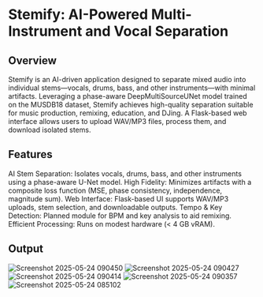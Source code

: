 # Stemify: AI-Powered Multi-Instrument and Vocal Separation
## Overview
Stemify is an AI-driven application designed to separate mixed audio into individual stems—vocals, drums, bass, and other instruments—with minimal artifacts. Leveraging a phase-aware DeepMultiSourceUNet model trained on the MUSDB18 dataset, Stemify achieves high-quality separation suitable for music production, remixing, education, and DJing. A Flask-based web interface allows users to upload WAV/MP3 files, process them, and download isolated stems.

## Features
AI Stem Separation: Isolates vocals, drums, bass, and other instruments using a phase-aware U-Net model.
High Fidelity: Minimizes artifacts with a composite loss function (MSE, phase consistency, independence, magnitude sum).
Web Interface: Flask-based UI supports WAV/MP3 uploads, stem selection, and downloadable outputs.
Tempo & Key Detection: Planned module for BPM and key analysis to aid remixing.
Efficient Processing: Runs on modest hardware (< 4 GB vRAM).

## Output
![Screenshot 2025-05-24 090450](https://github.com/user-attachments/assets/d83a9de0-a995-4bb8-83f7-e1e5bbf45285)
![Screenshot 2025-05-24 090427](https://github.com/user-attachments/assets/ab9865a9-0e3b-4771-add9-8e2c5c766c6d)
![Screenshot 2025-05-24 090414](https://github.com/user-attachments/assets/956e5f11-05c1-4ffa-9570-99eacbf50ffa)
![Screenshot 2025-05-24 090357](https://github.com/user-attachments/assets/36f6d111-8db1-474f-a202-0e8b8bfddf80)
![Screenshot 2025-05-24 085102](https://github.com/user-attachments/assets/e536c9d2-c699-4ee6-bf6d-ea2f6009c4d3)

